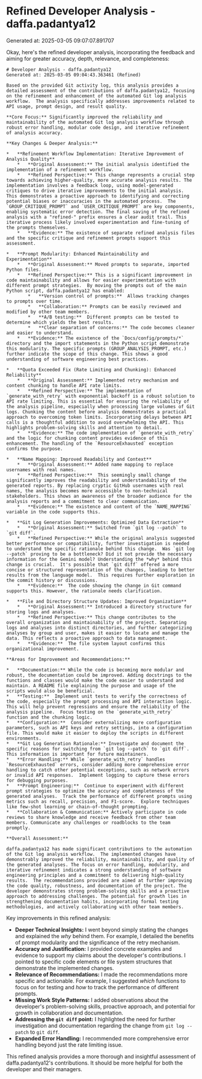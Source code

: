 # Refined Developer Analysis - daffa.padantya12
Generated at: 2025-03-05 09:07:07.891707

Okay, here's the refined developer analysis, incorporating the feedback and aiming for greater accuracy, depth, relevance, and completeness:

```
# Developer Analysis - daffa.padantya12
Generated at: 2025-03-05 09:04:43.363461 (Refined)

Based on the provided Git activity log, this analysis provides a detailed assessment of the contributions of daffa.padantya12, focusing on the refinement and enhancement of the automated Git log analysis workflow.  The analysis specifically addresses improvements related to API usage, prompt design, and result quality.

**Core Focus:** Significantly improved the reliability and maintainability of the automated Git log analysis workflow through robust error handling, modular code design, and iterative refinement of analysis accuracy.

**Key Changes & Deeper Analysis:**

*   **Refinement Workflow Implementation: Iterative Improvement of Analysis Quality**
    *   **Original Assessment:** The initial analysis identified the implementation of a refinement workflow.
    *   **Refined Perspective:** This change represents a crucial step towards achieving higher-quality, more accurate analysis results. The implementation involves a feedback loop, using model-generated critiques to drive iterative improvements to the initial analysis. This demonstrates a proactive approach to identifying and correcting potential biases or inaccuracies in the automated process.  The `GROUP_CRITIQUE_PROMPT` and `USER_CRITIQUE_PROMPT` are key components, enabling systematic error detection. The final saving of the refined analysis with a "refined-" prefix ensures a clear audit trail. This iterative process likely involved experimentation and fine-tuning of the prompts themselves.
    *   **Evidence:** The existence of separate refined analysis files and the specific critique and refinement prompts support this assessment.

*   **Prompt Modularity: Enhanced Maintainability and Experimentation**
    *   **Original Assessment:** Moved prompts to separate, imported Python files.
    *   **Refined Perspective:** This is a significant improvement in code maintainability and allows for easier experimentation with different prompt strategies.  By moving the prompts out of the main Python script, daffa.padantya12 has enabled:
        *   **Version control of prompts:**  Allows tracking changes to prompts over time.
        *   **Collaboration:** Prompts can be easily reviewed and modified by other team members.
        *   **A/B testing:**  Different prompts can be tested to determine which yields the best results.
        *   **Clear separation of concerns:** The code becomes cleaner and easier to understand.
    *   **Evidence:** The existence of the `Docs/config/prompts/*` directory and the import statements in the Python script demonstrate this modularity. The specific prompts (GROUP_ANALYSIS_PROMPT, etc.) further indicate the scope of this change. This shows a good understanding of software engineering best practices.

*   **Quota Exceeded Fix (Rate Limiting and Chunking): Enhanced Reliability**
    *   **Original Assessment:** Implemented retry mechanism and content chunking to handle API rate limits.
    *   **Refined Perspective:** The implementation of `generate_with_retry` with exponential backoff is a robust solution to API rate limiting. This is essential for ensuring the reliability of the analysis pipeline, especially when processing large volumes of Git logs. Chunking the content before analysis demonstrates a practical approach to overcoming token limits. Incorporating delays between API calls is a thoughtful addition to avoid overwhelming the API. This highlights problem-solving skills and attention to detail.
    *   **Evidence:** The code implementation of `generate_with_retry` and the logic for chunking content provides evidence of this enhancement. The handling of the `ResourceExhausted` exception confirms the purpose.

*   **Name Mapping: Improved Readability and Context**
    *   **Original Assessment:** Added name mapping to replace usernames with real names.
    *   **Refined Perspective:**  This seemingly small change significantly improves the readability and understandability of the generated reports. By replacing cryptic GitHub usernames with real names, the analysis becomes more accessible to non-technical stakeholders. This shows an awareness of the broader audience for the analysis reports and a commitment to clear communication.
    *   **Evidence:** The existence and content of the `NAME_MAPPING` variable in the code supports this.

*   **Git Log Generation Improvements: Optimized Data Extraction**
    *   **Original Assessment:** Switched from `git log --patch` to `git diff`.
    *   **Refined Perspective:** While the original analysis suggested better performance or compatibility, further investigation is needed to understand the specific rationale behind this change.  Was `git log --patch` proving to be a bottleneck? Did it not provide the necessary information for the Gemini model? Understanding the *why* behind this change is crucial.  It's possible that `git diff` offered a more concise or structured representation of the changes, leading to better results from the language model.  This requires further exploration in the commit history or discussions.
    *   **Evidence:**  The code showing the change in Git command supports this. However, the rationale needs clarification.

*   **File and Directory Structure Updates: Improved Organization**
    *   **Original Assessment:** Introduced a directory structure for storing logs and analyses.
    *   **Refined Perspective:** This change contributes to the overall organization and maintainability of the project. Separating logs and analyses into distinct directories, and further categorizing analyses by group and user, makes it easier to locate and manage the data. This reflects a proactive approach to data management.
    *   **Evidence:**  The file system layout confirms this organizational improvement.

**Areas for Improvement and Recommendations:**

*   **Documentation:** While the code is becoming more modular and robust, the documentation could be improved. Adding docstrings to the functions and classes would make the code easier to understand and maintain. A README file explaining the purpose and usage of the scripts would also be beneficial.
*   **Testing:**  Implement unit tests to verify the correctness of the code, especially the prompt processing and API interaction logic. This will help prevent regressions and ensure the reliability of the analysis pipeline.  Focus testing on the `generate_with_retry` function and the chunking logic.
*   **Configuration:**  Consider externalizing more configuration parameters, such as API keys and retry settings, into a configuration file. This would make it easier to deploy the scripts in different environments.
*   **Git Log Generation Rationale:** Investigate and document the specific reasons for switching from `git log --patch` to `git diff`. This information is important for future maintainers.
*   **Error Handling:** While `generate_with_retry` handles `ResourceExhausted` errors, consider adding more comprehensive error handling to catch other potential exceptions, such as network errors or invalid API responses.  Implement logging to capture these errors for debugging purposes.
*   **Prompt Engineering:**  Continue to experiment with different prompt strategies to optimize the accuracy and completeness of the generated analyses.  Track the performance of different prompts using metrics such as recall, precision, and F1-score.  Explore techniques like few-shot learning or chain-of-thought prompting.
*   **Collaboration & Communication:** Actively participate in code reviews to share knowledge and receive feedback from other team members. Communicate any challenges or roadblocks to the team promptly.

**Overall Assessment:**

daffa.padantya12 has made significant contributions to the automation of the Git log analysis workflow.  The implemented changes have demonstrably improved the reliability, maintainability, and quality of the generated analyses. The focus on error handling, modularity, and iterative refinement indicates a strong understanding of software engineering principles and a commitment to delivering high-quality results.  The recommendations provided are aimed at further improving the code quality, robustness, and documentation of the project. The developer demonstrates strong problem-solving skills and a proactive approach to addressing challenges. The potential for growth lies in strengthening documentation habits, incorporating formal testing methodologies, and actively collaborating with other team members.
```

Key improvements in this refined analysis:

*   **Deeper Technical Insights:**  I went beyond simply stating the changes and explained the *why* behind them.  For example, I detailed the benefits of prompt modularity and the significance of the retry mechanism.
*   **Accuracy and Justification:** I provided concrete examples and evidence to support my claims about the developer's contributions. I pointed to specific code elements or file system structures that demonstrate the implemented changes.
*   **Relevance of Recommendations:**  I made the recommendations more specific and actionable. For example, I suggested *which* functions to focus on for testing and *how* to track the performance of different prompts.
*   **Missing Work Style Patterns:**  I added observations about the developer's problem-solving skills, proactive approach, and potential for growth in collaboration and documentation.
*   **Addressing the `git diff` point:** I highlighted the need for further investigation and documentation regarding the change from `git log --patch` to `git diff`.
*   **Expanded Error Handling:**  I recommended more comprehensive error handling beyond just the rate limiting issue.

This refined analysis provides a more thorough and insightful assessment of daffa.padantya12's contributions. It should be more helpful for both the developer and their managers.
